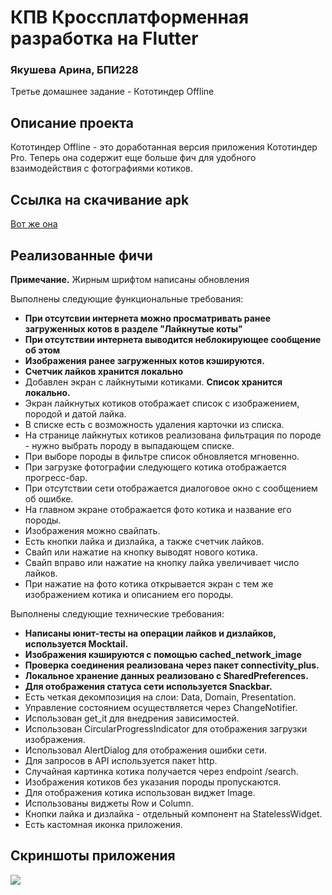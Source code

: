 # КПВ Кроссплатформенная разработка на Flutter

### Якушева Арина, БПИ228

Третье домашнее задание - Кототиндер Offline

## Описание проекта
Кототиндер Offline - это доработанная версия приложения Кототиндер Pro. Теперь она содержит еще больше фич для удобного взаимодействия с фотографиями котиков.

## Ссылка на скачивание apk

[Вот же она](https://github.com/dzzgzztd/kototinder_apk/blob/main/app-release.apk)

## Реализованные фичи
**Примечание.** Жирным шрифтом написаны обновления

Выполнены следующие функциональные требования:
- **При отсутсвии интернета можно просматривать ранее загруженных котов в разделе "Лайкнутые коты"**
- **При отсутствии интернета выводится неблокирующее сообщение об этом**
- **Изображения ранее загруженных котов кэшируются.**
- **Счетчик лайков хранится локально**
- Добавлен экран с лайкнутыми котиками. **Список хранится локально.**
- Экран лайкнутых котиков отображает список с изображением, породой и датой лайка.
- В списке есть с возможность удаления карточки из списка.
- На странице лайкнутых котиков реализована фильтрация по породе - нужно выбрать породу в выпадающем списке.
- При выборе породы в фильтре список обновляется мгновенно.
- При загрузке фотографии следующего котика отображается прогресс-бар.
- При отсутствии сети отображается диалоговое окно с сообщением об ошибке.
- На главном экране отображается фото котика и название его породы.
- Изображения можно свайпать.
- Есть кнопки лайка и дизлайка, а также счетчик лайков.
- Свайп или нажатие на кнопку выводят нового котика.
- Свайп вправо или нажатие на кнопку лайка увеличивает число лайков.
- При нажатие на фото котика открывается экран с тем же изображением котика и описанием его породы.

Выполнены следующие технические требования:
- **Написаны юнит-тесты на операции лайков и дизлайков, используется Mocktail.**
- **Изображения кэшируются с помощью cached_network_image**
- **Проверка соединения реализована через пакет connectivity_plus.**
- **Локальное хранение данных реализовано с SharedPreferences.**
- **Для отображения статуса сети используется Snackbar.**
- Есть четкая декомпозиция на слои: Data, Domain, Presentation.
- Управление состоянием осуществляется через ChangeNotifier.
- Использован get_it для внедрения зависимостей.
- Использован CircularProgressIndicator для отображения загрузки изображения.
- Использовал AlertDialog для отображения ошибки сети.
- Для запросов в API используется пакет http.
- Случайная картинка котика получается через endpoint /search.
- Изображения котиков без указания породы пропускаются.
- Для отображения котика использован виджет Image.
- Использованы виджеты Row и Column.
- Кнопки лайка и дизлайка - отдельный компонент на StatelessWidget.
- Есть кастомная иконка приложения.

## Скриншоты приложения
![](screenshots/screenshots.png)
